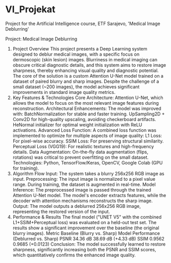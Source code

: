 # VI_Projekat
Project for the Artificial Intelligence course, ETF Sarajevo, 'Medical Image Deblurring'

Project: Medical Image Deblurring 

1. Project Overview
  This project presents a Deep Learning system designed to deblur medical images, with a specific focus on dermoscopic (skin lesion) images. Blurriness in medical    imaging can obscure critical diagnostic details, and this system aims to restore image sharpness, thereby enhancing visual quality and diagnostic potential. The    core of the solution is a custom Attention U-Net model trained on a dataset of paired blurry and sharp images. Despite the challenge of a small dataset (~200       images), the model achieves significant improvements in standard image quality metrics.
2. Key Features & Technologies
  Core Architecture: Attention U-Net, which allows the model to focus on the most relevant image features during reconstruction.
  Architectural Enhancements: The model was improved with:
      BatchNormalization for stable and faster training.
      UpSampling2D + Conv2D for high-quality upscaling, avoiding checkerboard artifacts.
      HeNormal initializer for optimal weight initialization with ReLU activations.
      Advanced Loss Function: A combined loss function was implemented to optimize for multiple aspects of image quality:
      L1 Loss: For pixel-wise accuracy.
      SSIM Loss: For preserving structural similarity.
      Perceptual Loss (VGG19): For realistic textures and high-frequency details.
      Data Augmentation: On-the-fly data augmentation (flips, rotations) was critical to prevent overfitting on the small dataset.
      Technologies: Python, TensorFlow/Keras, OpenCV, Google Colab (GPU for training).
3. Algorithm Flow
   Input: The system takes a blurry 256x256 RGB image as input.
   Preprocessing: The input image is normalized to a pixel value range. During training, the dataset is augmented in real-time.
   Model Inference: The preprocessed image is passed through the trained Attention U-Net model. The model's encoder extracts features, while the decoder with                            attention mechanisms reconstructs the sharp image.
   Output: The model outputs a deblurred 256x256 RGB image, representing the restored version of the input.
4. Performance & Results
   The final model ("UNET V5" with the combined L1+SSIM+Perceptual loss) was evaluated on a held-out test set. The results show a significant improvement over the  baseline (the original blurry images).
   Metric	Baseline (Blurry vs. Sharp)	Model Performance (Deblurred vs. Sharp)
   PSNR	34.36 dB	38.69 dB (+4.33 dB)
   SSIM	0.9562	0.9685 (+0.0123)
   Conclusion: The model successfully learned to restore sharpness, significantly increasing both the PSNR and SSIM scores, which quantitatively confirms the enhanced image quality.
